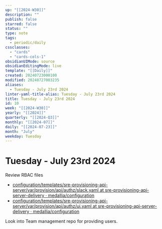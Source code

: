 ```yaml
---
up: "[[2024-W30]]"
description: ""
publish: false
starred: false
status: ""
type: note
tags:
  - periodic/daily
cssclasses:
  - "cards"
  - "cards-cols-1"
obsidianUIMode: source
obsidianEditingMode: live
template: "[[Daily]]"
created: 20240723000100
modified: 20240727003235
aliases:
  - Tuesday - July 23rd 2024
linter-yaml-title-alias: Tuesday - July 23rd 2024
title: Tuesday - July 23rd 2024
id: 10
week: "[[2024-W30]]"
yearly: "[[2024]]"
quarterly: "[[2024-Q3]]"
monthly: "[[2024-07]]"
daily: "[[2024-07-23]]"
month: "July"
weekday: Tuesday
---
```


# Tuesday - July 23rd 2024

Review RBAC files

- [configuration/templates/sre-provisioning-api-server/var/provision/api/authz/slack.yaml at sre-provisioning-api-server-delivery · medallia/configuration](https://github.medallia.com/medallia/configuration/blob/sre-provisioning-api-server-delivery/templates/sre-provisioning-api-server/var/provision/api/authz/slack.yaml)
- [configuration/templates/sre-provisioning-api-server/var/provision/api/authz/ui.yaml at sre-provisioning-api-server-delivery · medallia/configuration](https://github.medallia.com/medallia/configuration/blob/sre-provisioning-api-server-delivery/templates/sre-provisioning-api-server/var/provision/api/authz/ui.yaml)

Look into Team management repo for providing users.
